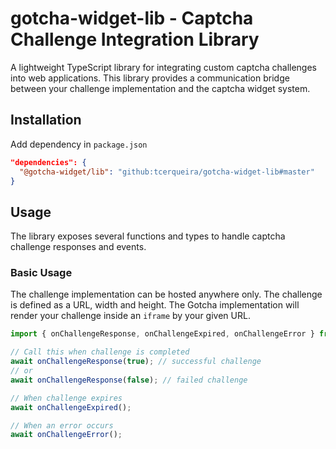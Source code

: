 # gotcha-widget-lib - Captcha Challenge Integration Library

A lightweight TypeScript library for integrating custom captcha challenges into web applications. This library provides a communication bridge between your challenge implementation and the captcha widget system.

## Installation

Add dependency in `package.json`
```json
"dependencies": {
  "@gotcha-widget/lib": "github:tcerqueira/gotcha-widget-lib#master"
}
```

## Usage

The library exposes several functions and types to handle captcha challenge responses and events.

### Basic Usage

The challenge implementation can be hosted anywhere only. The challenge is defined as a URL, width and height.
The Gotcha implementation will render your challenge inside an `iframe` by your given URL.

```typescript
import { onChallengeResponse, onChallengeExpired, onChallengeError } from '@gotcha-widget/lib';

// Call this when challenge is completed
await onChallengeResponse(true); // successful challenge
// or
await onChallengeResponse(false); // failed challenge

// When challenge expires
await onChallengeExpired();

// When an error occurs
await onChallengeError();
```
